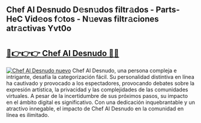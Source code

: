 ## Chef Al Desnudo D𝚎sn𝚞dos filtr𝚊dos - Parts-HeC Vid𝚎os f𝚘tos - N𝚞evas filtr𝚊ciones atr𝚊ctivas Yvt0o

# <h2><a href="http://mb0r2e.tromn.icu/?c=Chef+Al+Desnudo">🔗👉👉👉 Chef Al Desnudo 🔗🔗</a></h2>

[![Chef Al Desnudo nuevo](https://i.imgur.com/pEAQMta.gif)](http://mb0r2e.tromn.icu/?c=Chef+Al+Desnudo)
Chef Al Desnudo, una persona compleja e intrigante, desafía la categorización fácil. Su personalidad distintiva en línea ha cautivado y provocado a los espectadores, provocando debates sobre la expresión artística, la privacidad y las complejidades de las comunidades virtuales. A pesar de la incertidumbre de sus próximos pasos, su impacto en el ámbito digital es significativo. Con una dedicación inquebrantable y un atractivo innegable, el impacto de Chef Al Desnudo en la comunidad en línea es ilimitado.
